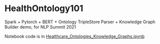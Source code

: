 # HealthOntology101
Spark + Pytorch + BERT + Ontology TripleStore Parser + Knowledge Graph Builder demo, for NLP Summit 2021

Notebook code is in [Healthcare_Ontologies_Knowledge_Graphs.ipynb](Healthcare_Ontologies_Knowledge_Graphs.ipynb)
